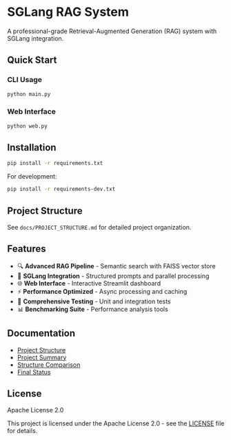 # SGLang RAG System
A professional-grade Retrieval-Augmented Generation (RAG) system with SGLang integration.



## Quick Start



### CLI Usage
```bash
python main.py
```


### Web Interface
```bash
python web.py
```



## Installation

```bash
pip install -r requirements.txt
```



For development:
```bash
pip install -r requirements-dev.txt
```



## Project Structure
See `docs/PROJECT_STRUCTURE.md` for detailed project organization.



## Features
- 🔍 **Advanced RAG Pipeline** - Semantic search with FAISS vector store
- 🚀 **SGLang Integration** - Structured prompts and parallel processing
- 🌐 **Web Interface** - Interactive Streamlit dashboard
- ⚡ **Performance Optimized** - Async processing and caching
- 🧪 **Comprehensive Testing** - Unit and integration tests
- 📊 **Benchmarking Suite** - Performance analysis tools



## Documentation
- [Project Structure](docs/PROJECT_STRUCTURE.md)
- [Project Summary](docs/PROJECT_SUMMARY.md)
- [Structure Comparison](docs/STRUCTURE_COMPARISON.md)
- [Final Status](docs/FINAL_STATUS.md)



## License

Apache License 2.0

This project is licensed under the Apache License 2.0 - see the [LICENSE](LICENSE) file for details.